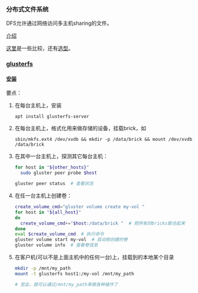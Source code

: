 ### 分布式文件系统

DFS允许通过网络访问多主机sharing的文件。

[介绍](https://www.weka.io/learn/distributed-file-system/)

[这里](https://en.wikipedia.org/wiki/Comparison_of_distributed_file_systems)是一些比较，还有[选型](https://bbs.huaweicloud.com/blogs/detail/243039)。



### [glusterfs](https://www.gluster.org/)

#### [安装](https://docs.gluster.org/en/latest/Quick-Start-Guide/Quickstart/)

要点：

1. 在每台主机上，安装

    `apt install glusterfs-server`

2. 在每台主机上，格式化用来做存储的设备，挂载brick，如

   `sbin/mkfs.ext4 /dev/xvdb && mkdir -p /data/brick && mount /dev/xvdb /data/brick`

3. 在其中一台主机上，探测其它每台主机：

   ```bash
   for host in "${other_hosts}"
     sudo gluster peer probe $host
   
   gluster peer status  # 查看状态
   ```

4. 在任一台主机上创建卷：

   ```bash
   create_volume_cmd="gluster volume create my-vol "
   for host in "${all_host}"
   do
     create_volume_cmd+="$host:/data/brick "  # 把所有的bricks联合起来
   done
   eval $create_volume_cmd  # 执行命令
   gluster volume start my-vol  # 启动刚创建的卷
   gluster volume info  # 查看卷信息
   ```

5. 在客户机(可以不是上面主机中的任何一台)上，挂载到的本地某个目录

   ```bash
   mkdir -p /mnt/my_path
   mount -t glusterfs host1:/my-vol /mnt/my_path
   
   # 至此，就可以通过/mnt/my_path来做各种操作了
   ```

